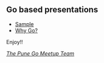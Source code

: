 Go based presentations
----------------------

* [Sample](https://talks.godoc.org/github.com/drashtived03/goslides/sample.slide)
* [Why Go?](https://talks.godoc.org/github.com/drashtived03/goslides/sample.slide)

Enjoy!!

[*The Pune Go Meetup Team*](http://www.meetup.com/Golang-Pune/)
